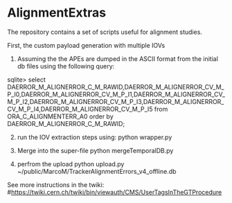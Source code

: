 # AlignmentExtras
The repository contains a set of scripts useful for alignment studies.

First, the custom payload generation with multiple IOVs
1) Assuming the the APEs are dumped in the ASCII format from the initial db files 
using the following query:

sqlite> select DAERROR_M_ALIGNERROR_C_M_RAWID,DAERROR_M_ALIGNERROR_CV_M_P_I0,DAERROR_M_ALIGNERROR_CV_M_P_I1,DAERROR_M_ALIGNERROR_CV_M_P_I2,DAERROR_M_ALIGNERROR_CV_M_P_I3,DAERROR_M_ALIGNERROR_CV_M_P_I4,DAERROR_M_ALIGNERROR_CV_M_P_I5 from ORA_C_ALIGNMENTERR_A0 order by DAERROR_M_ALIGNERROR_C_M_RAWID;

2) run the IOV extraction steps using:
python wrapper.py

3) Merge into the super-file
python mergeTemporalDB.py

4) perfrom the upload
python upload.py ~/public/MarcoM/TrackerAlignmentErrors_v4_offline.db

See more instructions in the twiki:
#https://twiki.cern.ch/twiki/bin/viewauth/CMS/UserTagsInTheGTProcedure
